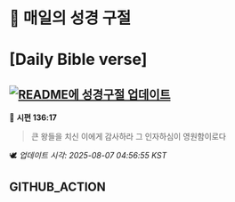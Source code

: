 # 🙏 매일의 성경 구절
# [Daily Bible verse]
## [![README에 성경구절 업데이트](https://github.com/DONGSUKA/first_test/actions/workflows/update-readme-bible.yml/badge.svg)](https://github.com/DONGSUKA/first_test/actions/workflows/update-readme-bible.yml)
<!-- START_BIBLE_VERSE -->
📖 **시편 136:17**
> 큰 왕들을 치신 이에게 감사하라 그 인자하심이 영원함이로다

🕊️ _업데이트 시각: 2025-08-07 04:56:55 KST_
  <!-- END_BIBLE_VERSE -->
## GITHUB_ACTION

